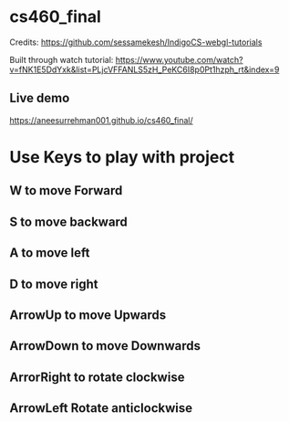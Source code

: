 # cs460_final

Credits: <https://github.com/sessamekesh/IndigoCS-webgl-tutorials>

Built through watch tutorial: https://www.youtube.com/watch?v=fNK1E5DdYxk&list=PLjcVFFANLS5zH_PeKC6I8p0Pt1hzph_rt&index=9

## Live demo

<https://aneesurrehman001.github.io/cs460_final/>

# Use Keys to play with project

## W to move Forward
## S to move backward
## A to move left
## D to move right

## ArrowUp to move Upwards
## ArrowDown to move Downwards
## ArrorRight to rotate clockwise
## ArrowLeft Rotate anticlockwise
 

